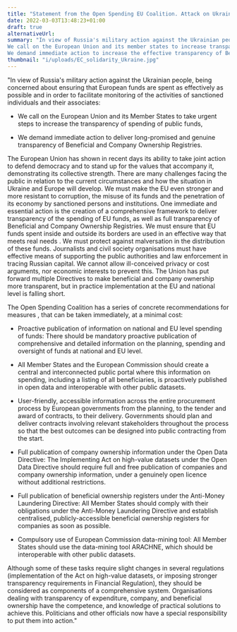 ```yaml
---
title: "Statement from the Open Spending EU Coalition. Attack on Ukraine and the Urgent Steps to be Taken for Effective Support."
date: 2022-03-03T13:48:23+01:00
draft: true
alternativeUrl: 
summary: "In view of Russia's military action against the Ukrainian people, being concerned about making sure that European funds are spent as effectively as possible and to monitor the activities of sanctioned individuals and their associates:
We call on the European Union and its member states to increase transparency and guarantee efficiency in the spending of public funds,
We demand immediate action to increase the effective transparency of Beneficial and Company Ownership Registries." 
thumbnail: "i/uploads/EC_solidarity_Ukraine.jpg"
---
```


"In view of Russia's military action against the Ukrainian people, being concerned about ensuring that European funds are spent as effectively as possible and in order to facilitate monitoring of the activities of sanctioned individuals and their associates:

- We call on the European Union and its Member States to take urgent steps to increase the transparency of spending of public funds,

- We demand immediate action to deliver long-promised and genuine transparency of Beneficial and Company Ownership Registries. 

The European Union has shown in recent days its ability to take joint action to defend democracy and to stand up for the values that accompany it, demonstrating its collective strength. There are many challenges facing the public in relation to the current circumstances and how the situation in Ukraine and Europe will develop. We must make the EU even stronger and more resistant to corruption, the misuse of its funds and the penetration of its economy by sanctioned persons and institutions. 
One immediate and essential action is the creation of a comprehensive framework to deliver transparency of the spending of EU funds, as well as full transparency of Beneficial and Company Ownership Registries. 
We must ensure that EU funds spent inside and outside its borders are used in an effective way that meets real needs . We must protect against malversation in the distribution of these funds. Journalists and civil society organisations must have effective means of supporting the public authorities and law enforcement in tracing Russian capital.  We cannot allow ill-conceived privacy or cost arguments, nor economic interests to prevent this. The Union has put forward multiple Directives to make beneficial and company ownership more transparent, but in practice implementation at the EU and national level is falling short. 


The Open Spending Coalition has a series of concrete recommendations for measures , that can be taken immediately, at a minimal cost: 

- Proactive publication of information on national and EU level spending of funds: There should be mandatory proactive publication of comprehensive and detailed information on the planning, spending and oversight of funds at national and EU level.

- All Member States and the European Commission should create a central and interconnected public portal where this information on spending, including a listing of all beneficiaries, is proactively published in open data and interoperable with other public datasets.

- User-friendly, accessible information across the entire procurement process by European governments from the planning, to the tender and award of contracts, to their delivery. Governments should plan and deliver contracts involving relevant stakeholders throughout the process so that the best outcomes can be designed into public contracting from the start. 

- Full publication of company ownership information under the Open Data Directive: The Implementing Act on high-value datasets under the Open Data Directive should require full and free publication of companies and company ownership information, under a genuinely open licence without additional restrictions.

- Full publication of beneficial ownership registers under the Anti-Money Laundering Directive: All Member States should comply with their obligations under the Anti-Money Laundering Directive and establish centralised, publicly-accessible beneficial ownership registers for companies as soon as possible.

- Compulsory use of European Commission data-mining tool: All Member States should use the data-mining tool ARACHNE, which should be interoperable with other public datasets.

Although some of these tasks require slight changes in several regulations (implementation of the Act on high-value datasets, or imposing stronger transparency requirements in Financial Regulation), they should be considered as components of a comprehensive system. Organisations dealing with transparency of expenditure, company, and beneficial ownership have the competence, and knowledge of practical solutions to achieve this. Politicians and other officials now have a special responsibility to put them into action." 
